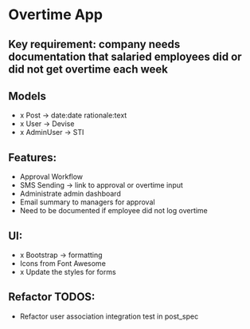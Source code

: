 # Overtime App

## Key requirement: company needs documentation that salaried employees did or did not get overtime each week

## Models
- x Post -> date:date rationale:text
- x User -> Devise
- x AdminUser -> STI

## Features:
- Approval Workflow
- SMS Sending -> link to approval or overtime input
- Administrate admin dashboard
- Email summary to managers for approval
- Need to be documented if employee did not log overtime

## UI:
- x Bootstrap -> formatting
- Icons from Font Awesome
- x Update the styles for forms

## Refactor TODOS:
- Refactor user association integration test in post_spec